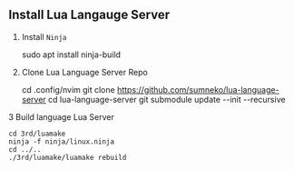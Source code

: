 ## Install Lua Langauge Server

1. Install `Ninja`

	sudo apt install ninja-build

2. Clone Lua Language Server Repo

	cd .config/nvim
	git clone https://github.com/sumneko/lua-language-server
	cd lua-language-server
	git submodule update --init --recursive

3 Build language Lua Server

	cd 3rd/luamake
	ninja -f ninja/linux.ninja
	cd ../..
	./3rd/luamake/luamake rebuild



